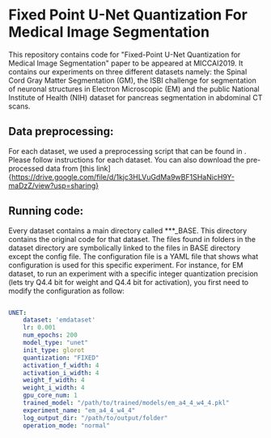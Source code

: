 # Fixed Point U-Net Quantization For Medical Image Segmentation
This repository contains code for "Fixed-Point U-Net Quantization for Medical Image Segmentation" paper to be appeared at MICCAI2019. It contains our experiments on three different datasets namely: the Spinal Cord Gray Matter Segmentation (GM), the ISBI challenge for segmentation of neuronal structures in Electron Microscopic (EM) and the public National Institute of Health (NIH) dataset for pancreas segmentation in abdominal CT scans.


## Data preprocessing:

For each dataset, we used a preprocessing script that can be found in . Please follow instructions for each dataset.
You can also download the pre-processed data from [this link]{https://drive.google.com/file/d/1kjc3HLVuGdMa9wBF1SHaNicH9Y-maDzZ/view?usp=sharing}

## Running code:

Every dataset contains a main directory called ***_BASE. This directory contains the original code for that dataset. The files found in folders in the dataset directory are symbolically linked to the files in BASE directory except the config file. The configuration file is a YAML file that shows what configuration is used for this specific experiment. For instance, for EM dataset, to run an experiment with a specific integer quantization precision (lets try Q4.4 bit for weight and Q4.4 bit for activation), you first need to modify the configuration as follow:

```yaml

UNET:
    dataset: 'emdataset'
    lr: 0.001
    num_epochs: 200
    model_type: "unet"
    init_type: glorot
    quantization: "FIXED"
    activation_f_width: 4
    activation_i_width: 4
    weight_f_width: 4
    weight_i_width: 4
    gpu_core_num: 1
    trained_model: "/path/to/trained/models/em_a4_4_w4_4.pkl"
    experiment_name: "em_a4_4_w4_4"
    log_output_dir: "/path/to/output/folder"
    operation_mode: "normal"
```
